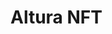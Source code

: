 # Altura NFT

<img src="https://res.cloudinary.com/chuksmbanaso/image/upload/v1678284817/Screenshot_2023-03-08_at_15.12.13_ccvoha.png" title="icon" alt />
<img src="https://res.cloudinary.com/chuksmbanaso/image/upload/v1678284859/Screenshot_2023-03-08_at_15.13.45_ql8omo.png" title="icon" alt />